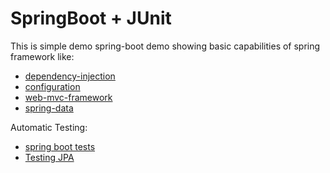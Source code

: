 # SpringBoot + JUnit
This is simple demo spring-boot demo showing basic capabilities of spring framework like: 

* [dependency-injection](https://docs.spring.io/spring-boot/docs/current/reference/html/using-spring-boot.html#using-boot-spring-beans-and-dependency-injection)
* [configuration](https://docs.spring.io/spring-boot/docs/current/reference/html/spring-boot-features.html#boot-features-external-config) 
* [web-mvc-framework](https://docs.spring.io/spring-boot/docs/current/reference/html/spring-boot-features.html#boot-features-spring-mvc)
* [spring-data](https://docs.spring.io/spring-boot/docs/current/reference/html/spring-boot-features.html#boot-features-sql)

Automatic Testing:
* [spring boot tests](https://reflectoring.io/spring-boot-test/)
* [Testing JPA](https://www.baeldung.com/spring-boot-testing)
